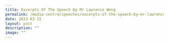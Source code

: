```yaml
---
title: Excerpts Of The Speech By Mr Lawrence Wong
permalink: /media-centre/speeches/excerpts-of-the-speech-by-mr-lawrence-wong/
date: 2013-03-15
layout: post
description: ""
image: ""
---
```

